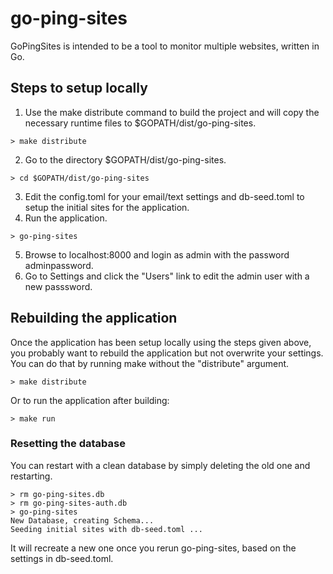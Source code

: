 # go-ping-sites
GoPingSites is intended to be a tool to monitor multiple websites, written in Go.
## Steps to setup locally
1. Use the make distribute command to build the project and will copy the necessary runtime files to $GOPATH/dist/go-ping-sites.
```
> make distribute
```
2. Go to the directory $GOPATH/dist/go-ping-sites.
```
> cd $GOPATH/dist/go-ping-sites
```
3. Edit the config.toml for your email/text settings and db-seed.toml to setup the initial sites for the application.
4. Run the application.
```
> go-ping-sites
```
5. Browse to localhost:8000 and login as admin with the password adminpassword.
6. Go to Settings and click the "Users" link to edit the admin user with a new passsword.

## Rebuilding the application
Once the application has been setup locally using the steps given above, you probably want to rebuild the application but not overwrite your settings.  You can do that by running make without the "distribute" argument.
```
> make distribute
```
Or to run the application after building:
```
> make run
```
### Resetting the database
You can restart with a clean database by simply deleting the old one and restarting.
```
> rm go-ping-sites.db
> rm go-ping-sites-auth.db
> go-ping-sites
New Database, creating Schema...            
Seeding initial sites with db-seed.toml ...
```
It will recreate a new one once you rerun go-ping-sites, based on the settings in db-seed.toml.
